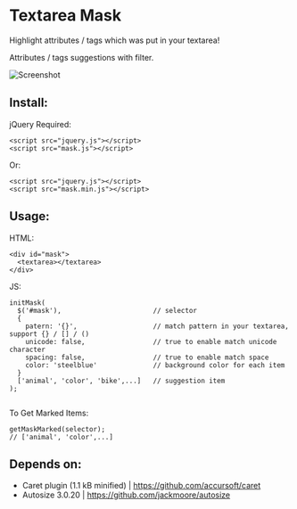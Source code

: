 # Textarea Mask
Highlight attributes / tags which was put in your textarea!

Attributes / tags suggestions with filter.

![Screenshot](http://sv1.upsieutoc.com/2018/03/04/mask.gif)

## Install:
jQuery Required:
```
<script src="jquery.js"></script>
<script src="mask.js"></script>
```
Or:
```
<script src="jquery.js"></script>
<script src="mask.min.js"></script>
```

## Usage:
HTML:
```
<div id="mask">
  <textarea></textarea>
</div>
```
JS:
```
initMask(
  $('#mask'),                       // selector
  {
    patern: '{}',                   // match pattern in your textarea, support {} / [] / ()
    unicode: false,                 // true to enable match unicode character
    spacing: false,                 // true to enable match space
    color: 'steelblue'              // background color for each item
  }
  ['animal', 'color', 'bike',...]   // suggestion item
);
  
```
To Get Marked Items:
```
getMaskMarked(selector);
// ['animal', 'color',...] 
```
## Depends on:
- Caret plugin (1.1 kB minified) | https://github.com/accursoft/caret
- Autosize 3.0.20 | https://github.com/jackmoore/autosize
